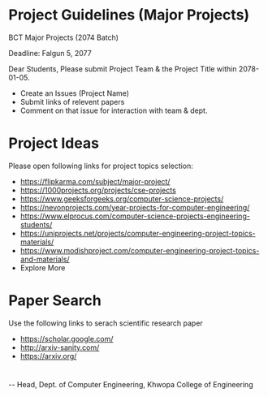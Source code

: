 # Project Guidelines (Major Projects)
BCT Major Projects (2074 Batch)

Deadline:
Falgun 5, 2077

Dear Students,
Please submit Project Team & the Project Title within 2078-01-05.
- Create an Issues (Project Name)
- Submit links of relevent papers
- Comment on that issue for interaction with team & dept.

# Project Ideas
Please open following links for project topics selection:
- https://flipkarma.com/subject/major-project/
- https://1000projects.org/projects/cse-projects
- https://www.geeksforgeeks.org/computer-science-projects/
- https://nevonprojects.com/year-projects-for-computer-engineering/
- https://www.elprocus.com/computer-science-projects-engineering-students/
- https://uniprojects.net/projects/computer-engineering-project-topics-materials/
- https://www.modishproject.com/computer-engineering-project-topics-and-materials/
- Explore More

# Paper Search
Use the following links to serach scientific research paper
- https://scholar.google.com/
- http://arxiv-sanity.com/
- https://arxiv.org/




# 
--
Head,
Dept. of Computer Engineering,
Khwopa College of Engineering
